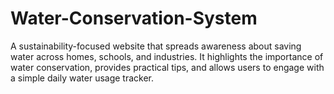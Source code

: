 # Water-Conservation-System
A sustainability-focused website that spreads awareness about saving water across homes, schools, and industries. It highlights the importance of water conservation, provides practical tips, and allows users to engage with a simple daily water usage tracker.
